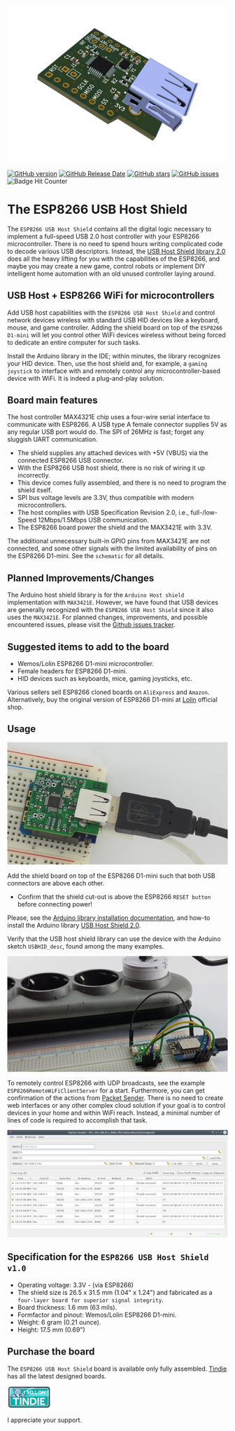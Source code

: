 ![esp8266-usbhost-shield](./images/3d-view-max3421e-esp8266-shield-v1_0.png)

[![GitHub version](https://img.shields.io/github/release/berrak/ESP8266-USBHost-Max3421-Shield.svg?logo=github&logoColor=ffffff)](https://github.com/berrak/ESP8266-USBHost-Max3421-Shield/releases/latest)
[![GitHub Release Date](https://img.shields.io/github/release-date/berrak/ESP8266-USBHost-Max3421-Shield.svg?logo=github&logoColor=ffffff)](https://github.com/berrak/ESP8266-USBHost-Max3421-Shield/releases/latest)
[![GitHub stars](https://img.shields.io/github/stars/berrak/ESP8266-USBHost-Max3421-Shield.svg?logo=github&logoColor=ffffff)](https://github.com/berrak/ESP8266-USBHost-Max3421-Shield/stargazers)
[![GitHub issues](https://img.shields.io/github/issues/berrak/ESP8266-USBHost-Max3421-Shield.svg?logo=github&logoColor=ffffff)](https://github.com/berrak/ESP8266-USBHost-Max3421-Shield/issues)
![Badge Hit Counter](https://visitor-badge.laobi.icu/badge?page_id=berrak_ESP8266-USBHost-Max3421-Shield)

# The ESP8266 USB Host Shield

The `ESP8266 USB Host Shield` contains all the digital logic necessary to implement a full-speed USB 2.0 host controller with your ESP8266 microcontroller. There is no need to spend hours writing complicated code to decode various USB descriptors. Instead, the [USB Host Shield library 2.0](https://github.com/felis/USB_Host_Shield_2.0/) does all the heavy lifting for you with the capabilities of the ESP8266, and maybe you may create a new game, control robots or implement DIY intelligent home automation with an old unused controller laying around.

## USB Host + ESP8266 WiFi for microcontrollers 

Add USB host capabilities with the `ESP8266 USB Host Shield` and control network devices wireless with standard USB HID devices like a keyboard, mouse, and game controller. Adding the shield board on top of the `ESP8266 D1-mini` will let you control other WiFi devices wireless without being forced to dedicate an entire computer for such tasks.

Install the Arduino library in the IDE; within minutes, the library recognizes your HID device. Then, use the host shield and, for example, a `gaming joystick` to interface with and remotely control any microcontroller-based device with WiFi. It is indeed a plug-and-play solution.

## Board main features

The host controller MAX4321E chip uses a four-wire serial interface to communicate with ESP8266. A USB type A female connector supplies 5V as any regular USB port would do. The SPI of 26MHz is fast; forget any sluggish UART communication.

- The shield supplies any attached devices with +5V (VBUS) via the connected ESP8266 USB connector.
- With the ESP8266 USB host shield, there is no risk of wiring it up incorrectly.
- This device comes fully assembled, and there is no need to program the shield itself.
- SPI bus voltage levels are 3.3V, thus compatible with modern microcontrollers.
- The host complies with USB Specification Revision 2.0, i.e., full-/low-Speed 12Mbps/1.5Mbps USB communication.
- The ESP8266 board power the shield and the MAX3421E with 3.3V.

The additional unnecessary built-in GPIO pins from MAX3421E are not connected, and some other signals with the limited availability of pins on the ESP8266 D1-mini. See the `schematic` for all details. 

## Planned Improvements/Changes
The Arduino host shield library is for the `Arduino Host shield` implementation with `MAX3421E`. However, we have found that USB devices are generally recognized with the `ESP8266 USB Host Shield` since it also uses the `MAX3421E`. For planned changes, improvements, and possible encountered issues, please visit the [Github issues tracker](https://github.com/berrak/ESP8266-USBHost-Max3421-Shield/issues).

## Suggested items to add to the board

- Wemos/Lolin ESP8266 D1-mini microcontroller.
- Female headers for ESP8266 D1-mini.
- HID devices such as keyboards, mice, gaming joysticks, etc.

Various sellers sell ESP8266 cloned boards on `AliExpress` and `Amazon`. Alternatively, buy the original version of ESP8266 D1-mini at [Lolin](https://lolin.aliexpress.com/store/1331105) official shop.

## Usage

![esp8266-usbhost-shield](./images/ESP8266-usbhost-shield-on-breadboard.jpg)

Add the shield board on top of the ESP8266 D1-mini such that both USB connectors are above each other. 

- Confirm that the shield cut-out is above the ESP8266 `RESET button` before connecting power! 

Please, see the [Arduino library installation documentation](https://docs.arduino.cc/software/ide-v1/tutorials/installing-libraries), and how-to install the Arduino library [USB Host Shield 2.0](https://github.com/felis/USB_Host_Shield_2.0/).

Verify that the USB host shield library can use the device with the Arduino sketch `USBHID_desc`, found among the many examples.

![esp8266-usbhost-shield](./images/ESP8266-client.png)

To remotely control ESP8266 with UDP broadcasts, see the example `ESP8266RemoteWiFiClientServer` for a start. Furthermore, you can get confirmation of the actions from [Packet Sender](https://packetsender.com). There is no need to create web interfaces or any other complex cloud solution if your goal is to control devices in your home and within WiFi reach. Instead, a minimal number of lines of code is required to accomplish that task.

![packet sender](./images/packetsender-log.png)

## Specification for the `ESP8266 USB Host Shield v1.0`

* Operating voltage: 3.3V - (via ESP8266)
* The shield size is 26.5 x 31.5 mm (1.04" x 1.24") and fabricated as a `four-layer board for superior signal integrity`.
* Board thickness: 1.6 mm (63 mils).
* Formfactor and pinout: Wemos/Lolin ESP8266 D1-mini.
* Weight: 6 gram (0.21 ounce).
* Height: 17.5 mm (0.69")

## Purchase the board

The `ESP8266 USB Host Shield` board is available only fully assembled. [Tindie](https://www.tindie.com/products/28192/) has all the latest designed boards.

[![Tindie](./images/tindie-small.png)](https://www.tindie.com/products/28192/)

I appreciate your support.